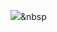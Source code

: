 <img src="https://img.shields.io/badge/JavaScript-3766AB?style=flat-square&logo=JavaScript&logoColor=white"/></a>&nbsp 

